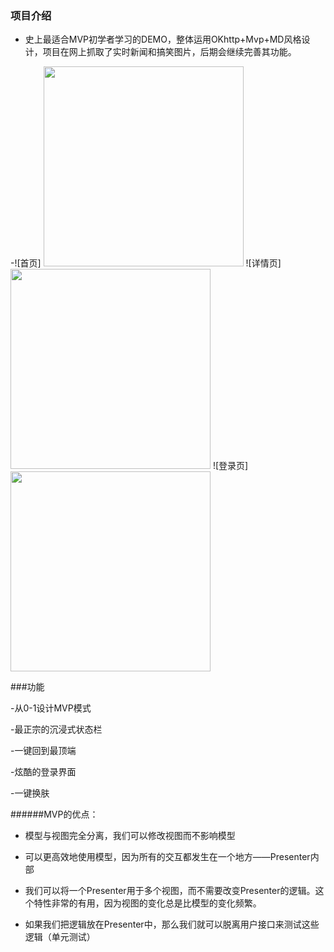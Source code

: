 

### 项目介绍

 - 史上最适合MVP初学者学习的DEMO，整体运用OKhttp+Mvp+MD风格设计，项目在网上抓取了实时新闻和搞笑图片，后期会继续完善其功能。

 -![首页] <img src="image/image_1.png" width="320px"/>
  ![详情页]<img src="image/image_2.png" width="320px"/>
   ![登录页]<img src="image/image_3.png" width="320px"/>

###功能

  -从0-1设计MVP模式

  -最正宗的沉浸式状态栏

  -一键回到最顶端

  -炫酷的登录界面
  
  -一键换肤

  
######MVP的优点：

  - 模型与视图完全分离，我们可以修改视图而不影响模型

  - 可以更高效地使用模型，因为所有的交互都发生在一个地方——Presenter内部

  - 我们可以将一个Presenter用于多个视图，而不需要改变Presenter的逻辑。这个特性非常的有用，因为视图的变化总是比模型的变化频繁。

  - 如果我们把逻辑放在Presenter中，那么我们就可以脱离用户接口来测试这些逻辑（单元测试）



